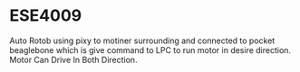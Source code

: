 # ESE4009 
Auto Rotob using pixy to motiner surrounding and connected to pocket beaglebone which is give command to LPC to run motor in desire direction.
Motor Can Drive In Both Direction.
